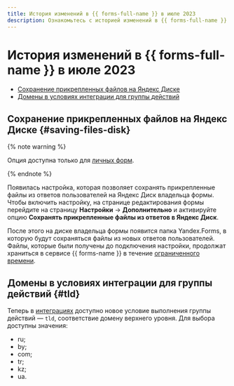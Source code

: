 ```yaml
---
title: История изменений в {{ forms-full-name }} в июле 2023
description: Ознакомьтесь с историей изменений в {{ forms-full-name }} за июль 2023.
---
```


# История изменений в {{ forms-full-name }} в июле 2023

* [Сохранение прикрепленных файлов на Яндекс Диске](#saving-files-disk)
* [Домены в условиях интеграции для группы действий](#tld)


## Сохранение прикрепленных файлов на Яндекс Диске {#saving-files-disk}

{% note warning %}

Опция доступна только для [личных форм](../personal-forms.md).

{% endnote %}

Появилась настройка, которая позволяет сохранять прикрепленные файлы из ответов пользователей на Яндекс Диск владельца формы. Чтобы включить настройку, на странице редактирования формы перейдите на страницу **Настройки** → **Дополнительно** и активируйте опцию **Сохранять прикрепленные файлы из ответов в Яндекс Диск**.

После этого на диске владельца формы появится папка Yandex.Forms, в которую будут сохраняться файлы из новых ответов пользователей. Файлы, которые были получены до подключения настройки, продолжат храниться в сервисе {{ forms-name }} в течение [ограниченного времени](../answers.md#files).



## Домены в условиях интеграции для группы действий {#tld}

Теперь в [интеграциях](../notifications.md#section_xlw_rjc_tbb) доступно новое условие выполнения группы действий — `tld`, соответствие домену верхнего уровня. Для выбора доступны значения:

* ru;
* by;
* com;
* tr;
* kz;
* ua.